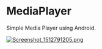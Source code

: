 # MediaPlayer

Simple Media Player using Android.

[![Screenshot_1512791205.png](https://s18.postimg.org/6pwaxap6x/Screenshot_1512791205.png)](https://postimg.org/image/7ff39npqd/)

